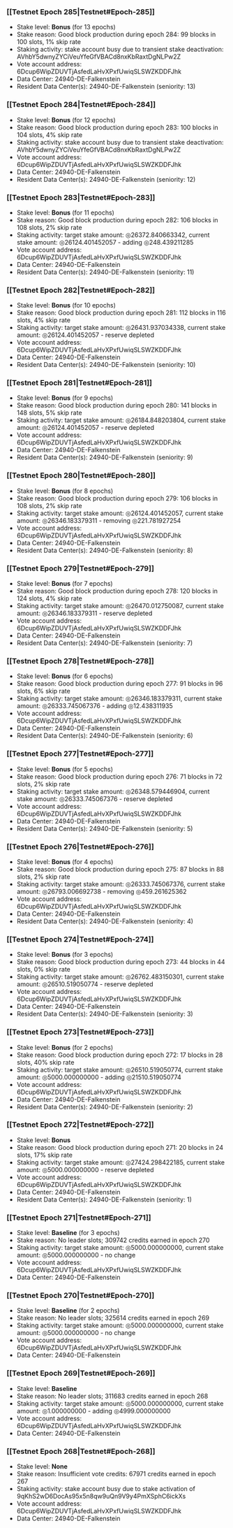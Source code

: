 ### [[Testnet Epoch 285|Testnet#Epoch-285]]
* Stake level: **Bonus** (for 13 epochs)
* Stake reason: Good block production during epoch 284: 99 blocks in 100 slots, 1% skip rate
* Staking activity: stake account busy due to transient stake deactivation: AVhbY5dwnyZYCiVeuYfeGfVBACd8nxKbRaxtDgNLPw2Z
* Vote account address: 6Dcup6WipZDUVTjAsfedLaHvXPxfUwiqSLSWZKDDFJhk
* Data Center: 24940-DE-Falkenstein
* Resident Data Center(s): 24940-DE-Falkenstein (seniority: 13)
### [[Testnet Epoch 284|Testnet#Epoch-284]]
* Stake level: **Bonus** (for 12 epochs)
* Stake reason: Good block production during epoch 283: 100 blocks in 104 slots, 4% skip rate
* Staking activity: stake account busy due to transient stake deactivation: AVhbY5dwnyZYCiVeuYfeGfVBACd8nxKbRaxtDgNLPw2Z
* Vote account address: 6Dcup6WipZDUVTjAsfedLaHvXPxfUwiqSLSWZKDDFJhk
* Data Center: 24940-DE-Falkenstein
* Resident Data Center(s): 24940-DE-Falkenstein (seniority: 12)
### [[Testnet Epoch 283|Testnet#Epoch-283]]
* Stake level: **Bonus** (for 11 epochs)
* Stake reason: Good block production during epoch 282: 106 blocks in 108 slots, 2% skip rate
* Staking activity: target stake amount: ◎26372.840663342, current stake amount: ◎26124.401452057 - adding ◎248.439211285
* Vote account address: 6Dcup6WipZDUVTjAsfedLaHvXPxfUwiqSLSWZKDDFJhk
* Data Center: 24940-DE-Falkenstein
* Resident Data Center(s): 24940-DE-Falkenstein (seniority: 11)
### [[Testnet Epoch 282|Testnet#Epoch-282]]
* Stake level: **Bonus** (for 10 epochs)
* Stake reason: Good block production during epoch 281: 112 blocks in 116 slots, 4% skip rate
* Staking activity: target stake amount: ◎26431.937034338, current stake amount: ◎26124.401452057 - reserve depleted
* Vote account address: 6Dcup6WipZDUVTjAsfedLaHvXPxfUwiqSLSWZKDDFJhk
* Data Center: 24940-DE-Falkenstein
* Resident Data Center(s): 24940-DE-Falkenstein (seniority: 10)
### [[Testnet Epoch 281|Testnet#Epoch-281]]
* Stake level: **Bonus** (for 9 epochs)
* Stake reason: Good block production during epoch 280: 141 blocks in 148 slots, 5% skip rate
* Staking activity: target stake amount: ◎26184.848203804, current stake amount: ◎26124.401452057 - reserve depleted
* Vote account address: 6Dcup6WipZDUVTjAsfedLaHvXPxfUwiqSLSWZKDDFJhk
* Data Center: 24940-DE-Falkenstein
* Resident Data Center(s): 24940-DE-Falkenstein (seniority: 9)
### [[Testnet Epoch 280|Testnet#Epoch-280]]
* Stake level: **Bonus** (for 8 epochs)
* Stake reason: Good block production during epoch 279: 106 blocks in 108 slots, 2% skip rate
* Staking activity: target stake amount: ◎26124.401452057, current stake amount: ◎26346.183379311 - removing ◎221.781927254
* Vote account address: 6Dcup6WipZDUVTjAsfedLaHvXPxfUwiqSLSWZKDDFJhk
* Data Center: 24940-DE-Falkenstein
* Resident Data Center(s): 24940-DE-Falkenstein (seniority: 8)
### [[Testnet Epoch 279|Testnet#Epoch-279]]
* Stake level: **Bonus** (for 7 epochs)
* Stake reason: Good block production during epoch 278: 120 blocks in 124 slots, 4% skip rate
* Staking activity: target stake amount: ◎26470.012750087, current stake amount: ◎26346.183379311 - reserve depleted
* Vote account address: 6Dcup6WipZDUVTjAsfedLaHvXPxfUwiqSLSWZKDDFJhk
* Data Center: 24940-DE-Falkenstein
* Resident Data Center(s): 24940-DE-Falkenstein (seniority: 7)
### [[Testnet Epoch 278|Testnet#Epoch-278]]
* Stake level: **Bonus** (for 6 epochs)
* Stake reason: Good block production during epoch 277: 91 blocks in 96 slots, 6% skip rate
* Staking activity: target stake amount: ◎26346.183379311, current stake amount: ◎26333.745067376 - adding ◎12.438311935
* Vote account address: 6Dcup6WipZDUVTjAsfedLaHvXPxfUwiqSLSWZKDDFJhk
* Data Center: 24940-DE-Falkenstein
* Resident Data Center(s): 24940-DE-Falkenstein (seniority: 6)
### [[Testnet Epoch 277|Testnet#Epoch-277]]
* Stake level: **Bonus** (for 5 epochs)
* Stake reason: Good block production during epoch 276: 71 blocks in 72 slots, 2% skip rate
* Staking activity: target stake amount: ◎26348.579446904, current stake amount: ◎26333.745067376 - reserve depleted
* Vote account address: 6Dcup6WipZDUVTjAsfedLaHvXPxfUwiqSLSWZKDDFJhk
* Data Center: 24940-DE-Falkenstein
* Resident Data Center(s): 24940-DE-Falkenstein (seniority: 5)
### [[Testnet Epoch 276|Testnet#Epoch-276]]
* Stake level: **Bonus** (for 4 epochs)
* Stake reason: Good block production during epoch 275: 87 blocks in 88 slots, 2% skip rate
* Staking activity: target stake amount: ◎26333.745067376, current stake amount: ◎26793.006692738 - removing ◎459.261625362
* Vote account address: 6Dcup6WipZDUVTjAsfedLaHvXPxfUwiqSLSWZKDDFJhk
* Data Center: 24940-DE-Falkenstein
* Resident Data Center(s): 24940-DE-Falkenstein (seniority: 4)
### [[Testnet Epoch 274|Testnet#Epoch-274]]
* Stake level: **Bonus** (for 3 epochs)
* Stake reason: Good block production during epoch 273: 44 blocks in 44 slots, 0% skip rate
* Staking activity: target stake amount: ◎26762.483150301, current stake amount: ◎26510.519050774 - reserve depleted
* Vote account address: 6Dcup6WipZDUVTjAsfedLaHvXPxfUwiqSLSWZKDDFJhk
* Data Center: 24940-DE-Falkenstein
* Resident Data Center(s): 24940-DE-Falkenstein (seniority: 3)
### [[Testnet Epoch 273|Testnet#Epoch-273]]
* Stake level: **Bonus** (for 2 epochs)
* Stake reason: Good block production during epoch 272: 17 blocks in 28 slots, 40% skip rate
* Staking activity: target stake amount: ◎26510.519050774, current stake amount: ◎5000.000000000 - adding ◎21510.519050774
* Vote account address: 6Dcup6WipZDUVTjAsfedLaHvXPxfUwiqSLSWZKDDFJhk
* Data Center: 24940-DE-Falkenstein
* Resident Data Center(s): 24940-DE-Falkenstein (seniority: 2)
### [[Testnet Epoch 272|Testnet#Epoch-272]]
* Stake level: **Bonus**
* Stake reason: Good block production during epoch 271: 20 blocks in 24 slots, 17% skip rate
* Staking activity: target stake amount: ◎27424.298422185, current stake amount: ◎5000.000000000 - reserve depleted
* Vote account address: 6Dcup6WipZDUVTjAsfedLaHvXPxfUwiqSLSWZKDDFJhk
* Data Center: 24940-DE-Falkenstein
* Resident Data Center(s): 24940-DE-Falkenstein (seniority: 1)
### [[Testnet Epoch 271|Testnet#Epoch-271]]
* Stake level: **Baseline** (for 3 epochs)
* Stake reason: No leader slots; 309742 credits earned in epoch 270
* Staking activity: target stake amount: ◎5000.000000000, current stake amount: ◎5000.000000000 - no change
* Vote account address: 6Dcup6WipZDUVTjAsfedLaHvXPxfUwiqSLSWZKDDFJhk
* Data Center: 24940-DE-Falkenstein
### [[Testnet Epoch 270|Testnet#Epoch-270]]
* Stake level: **Baseline** (for 2 epochs)
* Stake reason: No leader slots; 325614 credits earned in epoch 269
* Staking activity: target stake amount: ◎5000.000000000, current stake amount: ◎5000.000000000 - no change
* Vote account address: 6Dcup6WipZDUVTjAsfedLaHvXPxfUwiqSLSWZKDDFJhk
* Data Center: 24940-DE-Falkenstein
### [[Testnet Epoch 269|Testnet#Epoch-269]]
* Stake level: **Baseline**
* Stake reason: No leader slots; 311683 credits earned in epoch 268
* Staking activity: target stake amount: ◎5000.000000000, current stake amount: ◎1.000000000 - adding ◎4999.000000000
* Vote account address: 6Dcup6WipZDUVTjAsfedLaHvXPxfUwiqSLSWZKDDFJhk
* Data Center: 24940-DE-Falkenstein
### [[Testnet Epoch 268|Testnet#Epoch-268]]
* Stake level: **None**
* Stake reason: Insufficient vote credits: 67971 credits earned in epoch 267
* Staking activity: stake account busy due to stake activation of 9qKhS2wD6DocAs95x5n8qw9uQn9V9y4PmXSphC6ickXs
* Vote account address: 6Dcup6WipZDUVTjAsfedLaHvXPxfUwiqSLSWZKDDFJhk
* Data Center: 24940-DE-Falkenstein